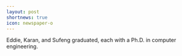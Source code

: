 ```yaml
---
layout: post
shortnews: true
icon: newspaper-o
---
```


Eddie, Karan, and Sufeng graduated, each with a Ph.D. in computer engineering.
